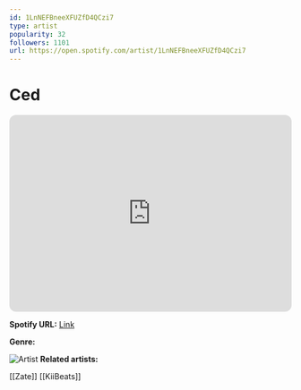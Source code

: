 ```yaml
---
id: 1LnNEFBneeXFUZfD4QCzi7
type: artist
popularity: 32
followers: 1101
url: https://open.spotify.com/artist/1LnNEFBneeXFUZfD4QCzi7
---
```

# Ced

<iframe style="border-radius:12px" src="https://open.spotify.com/embed/artist/1LnNEFBneeXFUZfD4QCzi7" width="100%" height="352" frameBorder="0" allowfullscreen="" allow="autoplay; clipboard-write; encrypted-media; fullscreen; picture-in-picture" loading="lazy"></iframe>

**Spotify URL:** [Link](https://open.spotify.com/artist/1LnNEFBneeXFUZfD4QCzi7)

**Genre:** 

![Artist](https://i.scdn.co/image/ab67616d0000b27327aba91fcf84adcfe162104c)
**Related artists:**

[[Zate]]
[[KiiBeats]]
